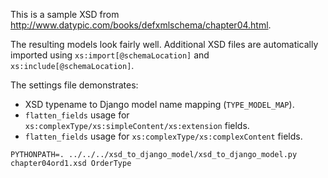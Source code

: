 This is a sample XSD from http://www.datypic.com/books/defxmlschema/chapter04.html.

The resulting models look fairly well. Additional XSD files are automatically imported using `xs:import[@schemaLocation]` and `xs:include[@schemaLocation]`.

The settings file demonstrates:
* XSD typename to Django model name mapping (`TYPE_MODEL_MAP`).
* `flatten_fields` usage for `xs:complexType/xs:simpleContent/xs:extension` fields.
* `flatten_fields` usage for `xs:complexType/xs:complexContent` fields.

```
PYTHONPATH=. ../../../xsd_to_django_model/xsd_to_django_model.py chapter04ord1.xsd OrderType
```
